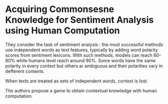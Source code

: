 # Acquiring Commonsesne Knowledge for Sentiment Analysis using Human Computation

They consider the task of sentiment analysis : the most successful methods use independent words as text features, typically by adding word polarity scores from sentiment lexicons. With such methods, models can reach 60-80% while humans level reach around 90%. Some words have the same polarity in every context but others ar ambiguous and their polarities vary in defferent contexts. 

When texts are treated as sets of independent words, context is lost.

The authors propose a game to obtain contextual knowledge with human computation.